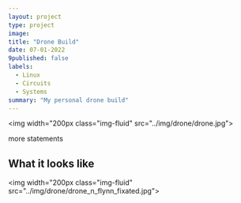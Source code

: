 ```yaml
---
layout: project
type: project
image: 
title: "Drone Build"
date: 07-01-2022
9published: false
labels:
  - Linux
  - Circuits
  - Systems
summary: "My personal drone build"
---
```

<img width="200px class="img-fluid" src="../img/drone/drone.jpg">

more statements

## What it looks like

<img width="200px class="img-fluid" src="../img/drone/drone_n_flynn_fixated.jpg">
